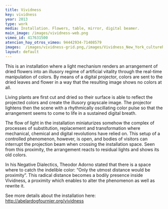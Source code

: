 ```yaml
---
title: Vividness
key: vividness
year: 2013
type: work
media: Installation. Flowers, table, mirror, digital beamer.
main_image: /images/vividness-web.png
vimeo_id: 417631500
atencion_hay_otros_vimeo: 94442934-71408579
images:  /images/vividness-grid.png,/images/Vividness_New_York_culturehub.800x600_0.800x600_0.jpg,/images/vividness-1s.800x600_0.jpg,/images/vividness-2s.800x600_0.jpg,/images/vividness-3s.800x600_0.jpg,/images/vividness-4s.800x600_0.jpg,/images/vividness-5s.800x600_0.jpg,/images/vividness-setup-0s.800x600_0.jpg
layout: default
---
```


This is an installation where a light mechanism renders an arrangement of dried flowers into an illusory regime of artificial vitality through the real-time manipulation of colors. By means of a digital projector, colors are sent to the dried leaves and flower in a way that the resulting image shows no colors at all.

Living plants are first cut and dried so their surface is able to reflect the projected colors and create the illusory grayscale image. The projector lightens then the scene with a rhythmically oscillating color pulse so that the arrangement seems to come to life in a sustained digital breath.

The flow of light in the installation miniaturizes somehow the complex of processes of substitution, replacement and transformation where mechanical, chemical and digital revolutions have relied on. This setup of a controlled phenomenon, however, is open, and bodies of visitors can interrupt the projection beam when crossing the installation space. Seen from this proximity, the arrangement reacts to residual lights and shows its old colors.

In his Negative Dialectics, Theodor Adorno stated that there is a space where to catch the indelible color: “Only the utmost distance would be proximity”. This radical distance becomes a bodily presence inside Vividness, a proximity which enables to alter the phenomenon as well as rewrite it.

See more details about the installation here: http://abelardogfournier.org/vividness
